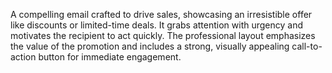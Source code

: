 A compelling email crafted to drive sales, showcasing an irresistible offer like discounts or limited-time deals. It grabs attention with urgency and motivates the recipient to act quickly. The professional layout emphasizes the value of the promotion and includes a strong, visually appealing call-to-action button for immediate engagement.

